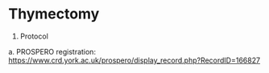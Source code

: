 # Thymectomy

1. Protocol

  a. PROSPERO registration: https://www.crd.york.ac.uk/prospero/display_record.php?RecordID=166827

